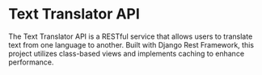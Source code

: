 # Text Translator API

The Text Translator API is a RESTful service that allows users to translate text from one language to another. Built with Django Rest Framework, this project utilizes class-based views and implements caching to enhance performance.
